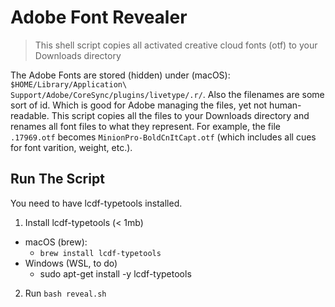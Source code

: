 # Adobe Font Revealer

> This shell script copies all activated creative cloud fonts (otf) to your Downloads directory

The Adobe Fonts are stored (hidden) under (macOS): `$HOME/Library/Application\ Support/Adobe/CoreSync/plugins/livetype/.r/`. Also the filenames are some sort of id.
Which is good for Adobe managing the files, yet not human-readable.
This script copies all the files to your Downloads directory and renames all font files to what they represent.
For example, the file `.17969.otf` becomes `MinionPro-BoldCnItCapt.otf` (which includes all cues for font varition, weight, etc.).

## Run The Script
You need to have lcdf-typetools installed.

1. Install lcdf-typetools (< 1mb)
- macOS (brew):
  - `brew install lcdf-typetools`
- Windows (WSL, to do)
  - sudo apt-get install -y lcdf-typetools

2. Run `bash reveal.sh`

